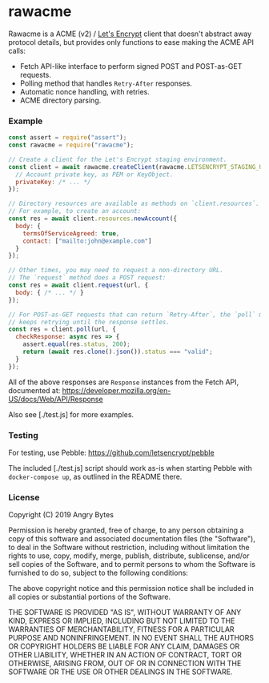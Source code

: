 # rawacme

Rawacme is a ACME (v2) / [Let's Encrypt] client that doesn't abstract away
protocol details, but provides only functions to ease making the ACME API
calls:

- Fetch API-like interface to perform signed POST and POST-as-GET requests.
- Polling method that handles `Retry-After` responses.
- Automatic nonce handling, with retries.
- ACME directory parsing.

[let's encrypt]: https://letsencrypt.org/

### Example

```js
const assert = require("assert");
const rawacme = require("rawacme");

// Create a client for the Let's Encrypt staging environment.
const client = await rawacme.createClient(rawacme.LETSENCRYPT_STAGING_URL, {
  // Account private key, as PEM or KeyObject.
  privateKey: /* ... */
});

// Directory resources are available as methods on `client.resources`.
// For example, to create an account:
const res = await client.resources.newAccount({
  body: {
    termsOfServiceAgreed: true,
    contact: ["mailto:john@example.com"]
  }
});

// Other times, you may need to request a non-directory URL.
// The `request` method does a POST request:
const res = await client.request(url, {
  body: { /* ... */ }
});

// For POST-as-GET requests that can return `Retry-After`, the `poll` method
// keeps retrying until the response settles.
const res = client.poll(url, {
  checkResponse: async res => {
    assert.equal(res.status, 200);
    return (await res.clone().json()).status === "valid";
  }
});
```

All of the above responses are `Response` instances from the Fetch API,
documented at: https://developer.mozilla.org/en-US/docs/Web/API/Response

Also see [./test.js] for more examples.

### Testing

For testing, use Pebble: https://github.com/letsencrypt/pebble

The included [./test.js] script should work as-is when starting Pebble with
`docker-compose up`, as outlined in the README there.

### License

Copyright (C) 2019 Angry Bytes

Permission is hereby granted, free of charge, to any person obtaining a copy of
this software and associated documentation files (the "Software"), to deal in
the Software without restriction, including without limitation the rights to
use, copy, modify, merge, publish, distribute, sublicense, and/or sell copies
of the Software, and to permit persons to whom the Software is furnished to do
so, subject to the following conditions:

The above copyright notice and this permission notice shall be included in all
copies or substantial portions of the Software.

THE SOFTWARE IS PROVIDED "AS IS", WITHOUT WARRANTY OF ANY KIND, EXPRESS OR
IMPLIED, INCLUDING BUT NOT LIMITED TO THE WARRANTIES OF MERCHANTABILITY,
FITNESS FOR A PARTICULAR PURPOSE AND NONINFRINGEMENT. IN NO EVENT SHALL THE
AUTHORS OR COPYRIGHT HOLDERS BE LIABLE FOR ANY CLAIM, DAMAGES OR OTHER
LIABILITY, WHETHER IN AN ACTION OF CONTRACT, TORT OR OTHERWISE, ARISING FROM,
OUT OF OR IN CONNECTION WITH THE SOFTWARE OR THE USE OR OTHER DEALINGS IN THE
SOFTWARE.
